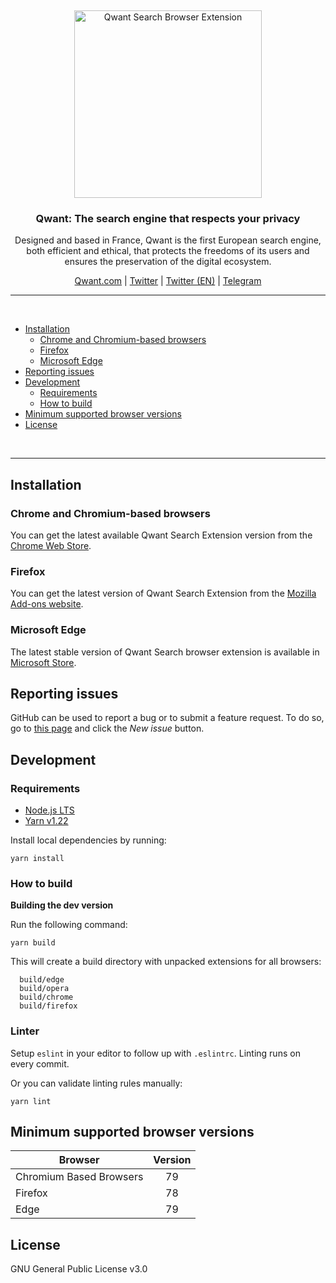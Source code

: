 &nbsp;

<p align="center">
  <img src="https://user-images.githubusercontent.com/1442690/171180389-ad92ff55-0da7-4929-98b0-eff7a67e1765.png" width="300px" alt="Qwant Search Browser Extension" />
</p>
<h3 align="center">Qwant: The search engine that respects your privacy</h3>
<p align="center">
 Designed and based in France, Qwant is the first European search engine, both efficient and ethical, that protects the freedoms of its users and ensures the preservation of the digital ecosystem. 
 </p>

<p align="center">
    <a href="https://qwant.com/">Qwant.com</a> |
    <a href="https://twitter.com/Qwant_FR">Twitter</a> |
    <a href="https://twitter.com/QwantCom">Twitter (EN)</a> |
    <a href="https://t.me/ClubQwant">Telegram</a>
</p>

<hr />
<br />

- [Installation](#installation)
  - [Chrome and Chromium-based browsers](#installation-chrome)
  - [Firefox](#installation-firefox)
  - [Microsoft Edge](#installation-edge)
- [Reporting issues](#contribution-reporting)
- [Development](#dev)
  - [Requirements](#dev-requirements)
  - [How to build](#dev-build)
- [Minimum supported browser versions](#minimum-supported-browser-versions)
- [License](#license)

<br />
<hr />

<a id="installation"></a>

## Installation

<a id="installation-chrome"></a>

### Chrome and Chromium-based browsers

You can get the latest available Qwant Search Extension version from the [Chrome Web Store](TODO).

<a id="installation-firefox"></a>

### Firefox

You can get the latest version of Qwant Search Extension from the [Mozilla Add-ons website](TODO).

<a id="installation-edge"></a>

### Microsoft Edge

The latest stable version of Qwant Search browser extension is available in [Microsoft Store](TODO).

<a id="contribution-reporting"></a>

## Reporting issues

GitHub can be used to report a bug or to submit a feature request. To do so, go to [this page](https://github.com/Qwant/qwant-search-extension/issues) and click the _New issue_ button.

<a id="dev-requirements"></a>

## Development

### Requirements

- [Node.js LTS](https://nodejs.org/en/download/)
- [Yarn v1.22](https://yarnpkg.com/en/docs/install/)

Install local dependencies by running:

```
yarn install
```

<a id="dev-build"></a>

### How to build

**Building the dev version**

Run the following command:

```
yarn build
```

This will create a build directory with unpacked extensions for all browsers:

```
  build/edge
  build/opera
  build/chrome
  build/firefox
```


<a id="dev-linter"></a>

### Linter

Setup `eslint` in your editor to follow up with `.eslintrc`. Linting runs on every commit.

Or you can validate linting rules manually:

```
yarn lint
```


<a id="minimum-supported-browser-versions"></a>

## Minimum supported browser versions

| Browser                 | Version |
| ----------------------- | :-----: |
| Chromium Based Browsers |   79    |
| Firefox                 |   78    |
| Edge                    |   79    |


<a id="license"></a>

## License

GNU General Public License v3.0
